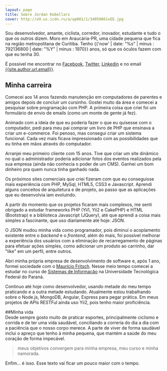 ```yaml
---
layout: page
title: Sobre Jordan Kobellarz
cover: http://o9.us.icdn.ru/a/ap001/1/34059861vEE.jpg
---
```


Sou desenvolvedor, amante, ciclista, corredor, inovador, estudante e tudo o que os outros dizem.
Moro em Araucária-PR, uma cidade pequena que fica na região metropolitana de Curitiba. Tenho
{{'now' | date: "%s" | minus : 792136800 | date: "%Y" | minus : 1970}} anos, só que os óculos 
fazem com que eu tenha 30. 

É possível me encontrar no [Facebook]({{site.author.url.facebook}}), 
[Twitter]({{site.author.url.twitter}}), [Linkedin]({{site.author.url.linkedin}}) e 
no email <a href="mailto:{{site.author.url.email}}">{{site.author.url.email}}</a>.

## Minha carreira
Comecei aos 14 anos fazendo manutenção em computadores de parentes e amigos depois de concluir
um cursinho. Gostei muito da área e comecei a pesquisar sobre programação com PHP. A primeira 
coisa que criei foi um formulário de envio de emails (como um monte de gente já fez).

Animado com a ideia de que eu poderia fazer o que eu quisesse com o computador, pedi para
meu pai comprar um livro de PHP que ensinava a criar um e-commerce. Foi penoso, mas consegui
criar um sistema funcional. Cada vez mais ficava impressionado com as possibilidades que
eu tinha em mãos através do computador.

Arranjei meu primeiro cliente com 15 anos. Tive que criar um site dinâmico no qual o administrador
poderia adicionar fotos dos eventos realizados pela sua empresa (ainda não conhecia o poder de um CMS).
Ganhei um bom dinheiro pra quem nunca tinha ganhado nada. 

Os próximos sites comerciais que criei fizeram com que eu conseguisse mais experiência com PHP, MySql, HTML5, CSS3 e Javascript. Aprendi alguns conceitos de arquitetura e de projeto, ao 
passo que as aplicações que eu desenvolvia iam evoluindo.

A partir do momento que os projetos ficaram mais complexos, me senti obrigado a estudar frameworks
PHP (Yii1, Yii2 e CakePHP) e HTML (Bootstrap) e a biblioteca Javascript (JQuery), até que aprendi 
a coisa mais simples a fascinante, que uso diariamente até hoje: JSON.

O JSON mudou minha vida como programador, pois diminuí o acoplamento existente entre o *backend*
e o *frontend*, além do mais, foi possível melhorar a experiência dos usuários com a eliminação
de recarregamento de páginas para efetuar ações simples, como adicionar um produto ao carrinho,
dar "like" em um perfil, entre outros.

Abri minha própria empresa de desenvolvimento de software e, após 1 ano, formei sociedade com
o [Maurício Fritsch](https://www.facebook.com/mauricionik). Nesse meio tempo comecei a estudar 
no curso de [Sistemas de Informação](http://www2.dainf.ct.utfpr.edu.br/bsi) na Universidade Tecnológica Federal do Paraná.

Continuo até hoje como desenvolvedor, usando metade do meu tempo praticando e a outra metade estudando.
Atualmente estou trabalhando sobre o Node.js, MongoDB, Angular, Express para pegar prática. Em meus 
projetos de APIs RESTFul ainda uso Yii2, pois tenho maior proficiência.

##Minha vida    
Desde sempre gosto muito de praticar esportes, principalmente ciclismo e corrida e de ter uma
vida saudável, conciliando a correria do dia a dia com a paciência que o nosso corpo merece.
A parte de viver de forma saudável inclui o apreço que tenho à minha pequena, que mantém
a saúde do meu coração de forma impecável. 

>meus objetivos convergem para minha empresa, meu curso e minha namorada. 

Enfim... é isso. Esse texto vai ficar um pouco maior com o tempo.